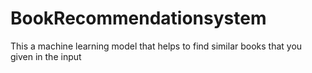 # BookRecommendationsystem
This a machine learning model that helps to find similar books that you given in the input
